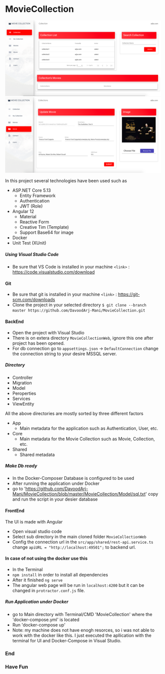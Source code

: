 # MovieCollection
![](https://github.com/DavoodArj-Mani/MovieCollection/blob/master/MovieCollection.png)
![](https://github.com/DavoodArj-Mani/MovieCollection/blob/master/MovieCollection-Movie.png)

In this project several technologies have been used such as
+ ASP.NET Core 5.13
    + Entity Framework
    + Authentication 
    + JWT (Role)
 + Angular 12
    + Material
    + Reactive Form
    + Creative Tim (Template) 
    + Support Base64 for image
 + Docker
 + Unit Test (XUnit)
 
 ##### Using Visual Studio Code
 + Be sure that VS Code is installed in your machine `<link>` : <https://code.visualstudio.com/download>
 
 #### Git
 + Be sure that git is installed in your machine `<link>` : <https://git-scm.com/downloads>
 + Clone the project in your selected directory `$ git clone --branch master https://github.com/DavoodArj-Mani/MovieCollection.git`
 
 #### BackEnd 
- Open the project with Visual Studio 
- There is on extera directory `MovieCollectionWeb`, ignore this one after project has been opened.
- For db connection go to `appsettings.json` -> `DefaultConnection` change the connection string to your desire MSSQL server.

##### Directory 
+ Controller
+ Migration
+ Model
+ Peroperties
+ Services
+ ViewEntity

All the above directories are mostly sorted by three different factors 
+ App
  + Main metadata for the application such as Authentication, User, etc.
+ Core
  + Main metadata for the Movie Collection such as Movie, Collection, etc.
+ Shared
  + Shared metadata
  
##### Make Db ready 
+ In the Docker-Composer Database is configured to be used 
+ After running the application under Docker 
+ go to 'https://github.com/DavoodArj-Mani/MovieCollection/blob/master/MovieCollection/Model/sql.txt' copy and run the script in your desier database

#### FrontEnd 
The UI is made with Angular
+ Open visual studio code 
+ Select sub directory in the main cloned folder `MovieCollectionWeb`
+ Config the connection url in the `src/app/shared/rest-api.service.ts` change `apiURL = "http://localhost:49501";` to backend url.
#### In case of not using the docker use this
+ In the Terminal 
+ `npm install` in order to install all dependencies
+ After it finished `ng serve`
+ The angular web page will be run in `localhost:4200` but it can be changed in `protractor.conf.js` file.

##### Run Application under Docker
+ go to Main directory with Terminal/CMD 'MovieCollection' where the 'docker-compose.yml' is located
+ Run 'docker-compose up'
+ Note: my machine does not have enogh resorces, so i was not able to work with the docker like this. I just executed the apllication with the terminal for UI and Docker-Compose in Visual Studio. 
 
### End
### Have Fun

